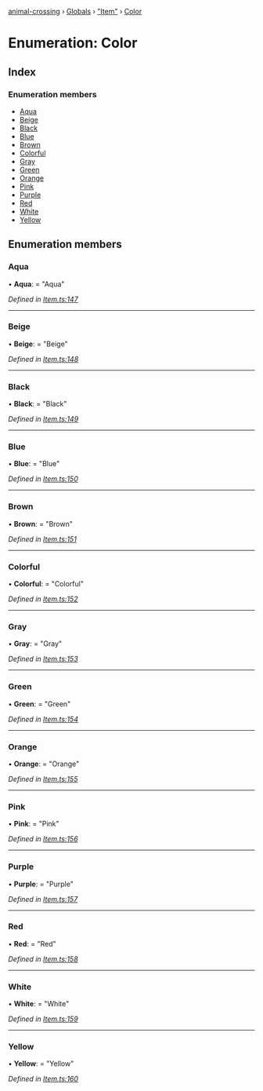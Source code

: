 [animal-crossing](../README.md) › [Globals](../globals.md) › ["Item"](../modules/_item_.md) › [Color](_item_.color.md)

# Enumeration: Color

## Index

### Enumeration members

* [Aqua](_item_.color.md#aqua)
* [Beige](_item_.color.md#beige)
* [Black](_item_.color.md#black)
* [Blue](_item_.color.md#blue)
* [Brown](_item_.color.md#brown)
* [Colorful](_item_.color.md#colorful)
* [Gray](_item_.color.md#gray)
* [Green](_item_.color.md#green)
* [Orange](_item_.color.md#orange)
* [Pink](_item_.color.md#pink)
* [Purple](_item_.color.md#purple)
* [Red](_item_.color.md#red)
* [White](_item_.color.md#white)
* [Yellow](_item_.color.md#yellow)

## Enumeration members

###  Aqua

• **Aqua**: = "Aqua"

*Defined in [Item.ts:147](https://github.com/Norviah/animal-crossing/blob/7daadc1/module/types/Item.ts#L147)*

___

###  Beige

• **Beige**: = "Beige"

*Defined in [Item.ts:148](https://github.com/Norviah/animal-crossing/blob/7daadc1/module/types/Item.ts#L148)*

___

###  Black

• **Black**: = "Black"

*Defined in [Item.ts:149](https://github.com/Norviah/animal-crossing/blob/7daadc1/module/types/Item.ts#L149)*

___

###  Blue

• **Blue**: = "Blue"

*Defined in [Item.ts:150](https://github.com/Norviah/animal-crossing/blob/7daadc1/module/types/Item.ts#L150)*

___

###  Brown

• **Brown**: = "Brown"

*Defined in [Item.ts:151](https://github.com/Norviah/animal-crossing/blob/7daadc1/module/types/Item.ts#L151)*

___

###  Colorful

• **Colorful**: = "Colorful"

*Defined in [Item.ts:152](https://github.com/Norviah/animal-crossing/blob/7daadc1/module/types/Item.ts#L152)*

___

###  Gray

• **Gray**: = "Gray"

*Defined in [Item.ts:153](https://github.com/Norviah/animal-crossing/blob/7daadc1/module/types/Item.ts#L153)*

___

###  Green

• **Green**: = "Green"

*Defined in [Item.ts:154](https://github.com/Norviah/animal-crossing/blob/7daadc1/module/types/Item.ts#L154)*

___

###  Orange

• **Orange**: = "Orange"

*Defined in [Item.ts:155](https://github.com/Norviah/animal-crossing/blob/7daadc1/module/types/Item.ts#L155)*

___

###  Pink

• **Pink**: = "Pink"

*Defined in [Item.ts:156](https://github.com/Norviah/animal-crossing/blob/7daadc1/module/types/Item.ts#L156)*

___

###  Purple

• **Purple**: = "Purple"

*Defined in [Item.ts:157](https://github.com/Norviah/animal-crossing/blob/7daadc1/module/types/Item.ts#L157)*

___

###  Red

• **Red**: = "Red"

*Defined in [Item.ts:158](https://github.com/Norviah/animal-crossing/blob/7daadc1/module/types/Item.ts#L158)*

___

###  White

• **White**: = "White"

*Defined in [Item.ts:159](https://github.com/Norviah/animal-crossing/blob/7daadc1/module/types/Item.ts#L159)*

___

###  Yellow

• **Yellow**: = "Yellow"

*Defined in [Item.ts:160](https://github.com/Norviah/animal-crossing/blob/7daadc1/module/types/Item.ts#L160)*

